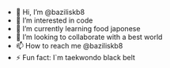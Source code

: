 - 👋 Hi, I’m @baziliskb8
- 👀 I’m interested in code
- 🌱 I’m currently learning food japonese
- 💞️ I’m looking to collaborate with a best world
- 📫 How to reach me @baziliskb8
- ⚡ Fun fact: I`m taekwondo black belt

<!---
baziliskb8/baziliskb8 is a ✨ special ✨ repository because its `README.md` (this file) appears on your GitHub profile.
You can click the Preview link to take a look at your changes.
--->
